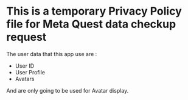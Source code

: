 # This is a temporary Privacy Policy file for Meta Quest data checkup request
The user data that this app use are :
- User ID  
- User Profile  
- Avatars  

And are only going to be used for Avatar display.
